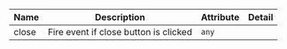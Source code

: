 | Name       | Description                   | Attribute        | Detail |
|------------|-------------------------------|------------------|--------|
|<div className="Api__Table"> <div>close</div> <div className="Api__Table Docs__Tags"></div></div>| Fire event if close button is clicked | `any`
